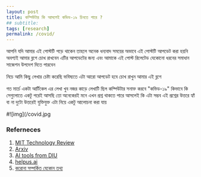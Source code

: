 ```yaml
---
layout: post
title: কম্পিউটার কি আসলেই কভিড-১৯ চিনতে পারে ?
## subtitle: 
tags: [research]
permalink: /covid/
---
```

আপনি যদি আমার এই পোস্টটি পড়ে থাকেন তাহলে অনেক ধন্যবাদ সময়ের অভাবে এই পোস্টটি আপডেট করা হয়নি অবশ্যই আমার ব্লগে চোখ রাখবেন এটির আপডেটের জন্য এবং আমাকে এই পোস্ট রিলেটেড যেকোনো ধরনের সমাধান সাজেশন উপদেশ  দিতে পারবেন

নিচে আমি কিছু লেখার চেষ্টা করেছি ভবিষ্যতে এটা আরো আপডেট হবে চোখ রাখুন আমার এই ব্লগে 

গত মার্চে একটা আর্টিকেল এর লেখা খুব নজর কাড়ে লেখাটি ছিল কম্পিউটার সনাক্ত করবে "কভিড-১৯" কিভাবে কি সেগুলোতে একটু পরেই আসছি
তো অনেকেরই মনে এখন প্রশ্ন থাকতে পারে আসলেই কি এটা সম্ভব এই প্রশ্নের উত্তরে হ্যাঁ বা না দুটো উত্তরেই যুক্তিযুক্ত এটা নিয়ে একটু আলোচনা করা যায়

#![img](/covid.jpg
### Referneces
1. [MIT Technology Review](https://www.technologyreview.com/2020/03/24/950356/coronavirus-neural-network-can-help-spot-covid-19-in-chest-x-ray-pneumonia/?fbclid=IwAR3F5KgluJY9FcbCa8w4fpjKTquLK-YHpMb-1iYSLDmjp10_1NNNI6WCIvQ)
2. [Arxiv](https://arxiv.org/pdf/2003.09871.pdf)
3. [AI tools from DIU](https://www.youtube.com/watch?v=VrJwVcwNW00)
4. [helpus.ai](https://helpus.ai/)
5. [করোনা সম্পর্কিত যেকোন তথ্য](https://coronabd.xyz/?fbclid=IwAR0aly7-KFGvrXPPff7fO0CsEg4cf70HPd6QbU0lKfeLmcnWQ8T3GOC2igk)
